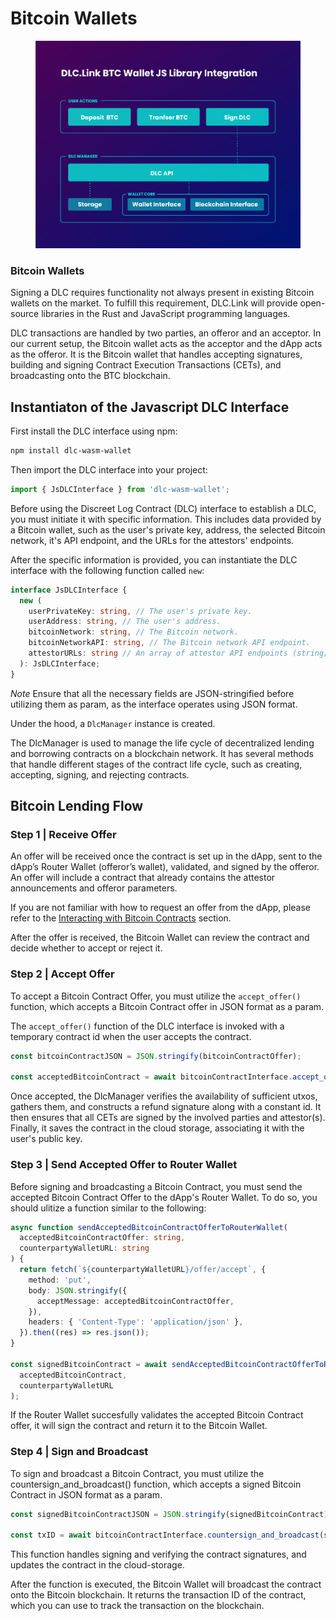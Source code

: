 # Bitcoin Wallets

<figure><img src="../../.gitbook/assets/DLC.Link_WalletIntegration_Flow.png" alt=""><figcaption></figcaption></figure>

### Bitcoin Wallets

Signing a DLC requires functionality not always present in existing Bitcoin wallets on the market. To fulfill this requirement, DLC.Link will provide open-source libraries in the Rust and JavaScript programming languages.

DLC transactions are handled by two parties, an offeror and an acceptor. In our current setup, the Bitcoin wallet acts as the acceptor and the dApp acts as the offeror. It is the Bitcoin wallet that handles accepting signatures, building and signing Contract Execution Transactions (CETs), and broadcasting onto the BTC blockchain.

## Instantiaton of the Javascript DLC Interface

First install the DLC interface using npm:

```bash
npm install dlc-wasm-wallet
```

Then import the DLC interface into your project:

```typescript
import { JsDLCInterface } from 'dlc-wasm-wallet';
```

Before using the Discreet Log Contract (DLC) interface to establish a DLC, you must initiate it with specific information. This includes data provided by a Bitcoin wallet, such as the user's private key, address, the selected Bitcoin network, it's API endpoint, and the URLs for the attestors' endpoints.

After the specific information is provided, you can instantiate the DLC interface with the following function called `new`:

```ts
interface JsDLCInterface {
  new (
    userPrivateKey: string, // The user's private key.
    userAddress: string, // The user's address.
    bitcoinNetwork: string, // The Bitcoin network.
    bitcoinNetworkAPI: string, // The Bitcoin network API endpoint.
    attestorURLs: string // An array of attestor API endpoints (string[]), which has been converted into a JSON string.
  ): JsDLCInterface;
}
```

_Note_ Ensure that all the necessary fields are JSON-stringified before utilizing them as param, as the interface operates using JSON format.

Under the hood, a `DlcManager` instance is created.

The DlcManager is used to manage the life cycle of decentralized lending and borrowing contracts on a blockchain network. It has several methods that handle different stages of the contract life cycle, such as creating, accepting, signing, and rejecting contracts.

## Bitcoin Lending Flow

### Step 1 | Receive Offer

An offer will be received once the contract is set up in the dApp, sent to the dApp’s Router Wallet (offeror’s wallet), validated, and signed by the offeror. An offer will include a contract that already contains the attestor announcements and offeror parameters.

If you are not familiar with how to request an offer from the dApp, please refer to the [Interacting with Bitcoin Contracts](../interacting-with-bitcoin-contracts.md) section.

After the offer is received, the Bitcoin Wallet can review the contract and decide whether to accept or reject it.

### Step 2 | Accept Offer

To accept a Bitcoin Contract Offer, you must utilize the `accept_offer()` function, which accepts a Bitcoin Contract offer in JSON format as a param.

The `accept_offer()` function of the DLC interface is invoked with a temporary contract id when the user accepts the contract.

```ts
const bitcoinContractJSON = JSON.stringify(bitcoinContractOffer);

const acceptedBitcoinContract = await bitcoinContractInterface.accept_offer(bitcoinContractJSON);
```

Once accepted, the DlcManager verifies the availability of sufficient utxos, gathers them, and constructs a refund signature along with a constant id. It then ensures that all CETs are signed by the involved parties and attestor(s). Finally, it saves the contract in the cloud storage, associating it with the user's public key.

### Step 3 | Send Accepted Offer to Router Wallet

Before signing and broadcasting a Bitcoin Contract, you must send the accepted Bitcoin Contract Offer to the dApp's Router Wallet. To do so, you should ulitize a function similar to the following:

```ts
async function sendAcceptedBitcoinContractOfferToRouterWallet(
  acceptedBitcoinContractOffer: string,
  counterpartyWalletURL: string
) {
  return fetch(`${counterpartyWalletURL}/offer/accept`, {
    method: 'put',
    body: JSON.stringify({
      acceptMessage: acceptedBitcoinContractOffer,
    }),
    headers: { 'Content-Type': 'application/json' },
  }).then((res) => res.json());
}

const signedBitcoinContract = await sendAcceptedBitcoinContractOfferToRouterWallet(
  acceptedBitcoinContract,
  counterpartyWalletURL
);
```

If the Router Wallet succesfully validates the accepted Bitcoin Contract offer, it will sign the contract and return it to the Bitcoin Wallet.

### Step 4 | Sign and Broadcast

To sign and broadcast a Bitcoin Contract, you must utilize the countersign_and_broadcast() function, which accepts a signed Bitcoin Contract in JSON format as a param.

```ts
const signedBitcoinContractJSON = JSON.stringify(signedBitcoinContract);

const txID = await bitcoinContractInterface.countersign_and_broadcast(signedBitcoinContractJSON);
```

This function handles signing and verifying the contract signatures, and updates the contract in the cloud-storage.

After the function is executed, the Bitcoin Wallet will broadcast the contract onto the Bitcoin blockchain. It returns the transaction ID of the contract, which you can use to track the transaction on the blockchain.
